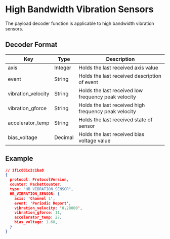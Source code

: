 # High Bandwidth Vibration Sensors

The payload decoder function is applicable to high bandwidth vibration sensors.


## Decoder Format

| Key                   | Type    | Description                                               |
| --------------------- | ------- | --------------------------------------------------------- |
| axis                  | Integer | Holds the last received axis value                        |
| event                 | String  | Holds the last received description of event              |
| vibration_velocity    | String  | Holds the last received low frequency peak velocity       |
| vibration_gforce      | String  | Holds the last received high frequency peak velocity      |
| accelerator_temp      | String  | Holds the last received state of sensor                   |
| bias_voltage          | Decimal | Holds the last received bias voltage value                |

## Example

```json
// 1f1c001c2c1ba8
{
  protocol: ProtocolVersion,
  counter: PacketCounter,
  type: "HB_VIBRATION_SENSOR",
  HB_VIBRATION_SENSOR: {
    axis: 'Channel 1',
    event: 'Periodic Report',
    vibration_velocity: '0.28000',
    vibration_gforce: 11,
    accelerator_temp: 27,
    bias_voltage: 1.68,
  }
}
```
